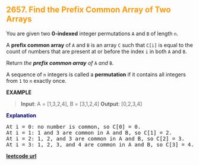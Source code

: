 <h2 style="color:#F90;">2657. Find the Prefix Common Array of Two Arrays</h2>

You are given two **0-indexed** integer permutations `A` and `B` of length `n`.

A **prefix common array** of `A` and `B` is an array `C` such that `C[i]` is equal to the count of numbers that are present at or before the index `i` in both `A` and `B`.

Return _the **prefix common array** of_ `A` _and_ `B`.

A sequence of `n` integers is called a **permutation** if it contains all integers from `1` to `n` exactly once.

**EXAMPLE**
>**Input**: A = [1,3,2,4], B = [3,1,2,4]
**Output**: [0,2,3,4]

<p style="color:#007;">
<b>Explanation</b><br>
<pre>
At i = 0: no number is common, so C[0] = 0.
At i = 1: 1 and 3 are common in A and B, so C[1] = 2.
At i = 2: 1, 2, and 3 are common in A and B, so C[2] = 3.
At i = 3: 1, 2, 3, and 4 are common in A and B, so C[3] = 4.
</pre>
</p>

**[leetcode url](https://leetcode.com/problems/find-the-prefix-common-array-of-two-arrays/description)**

